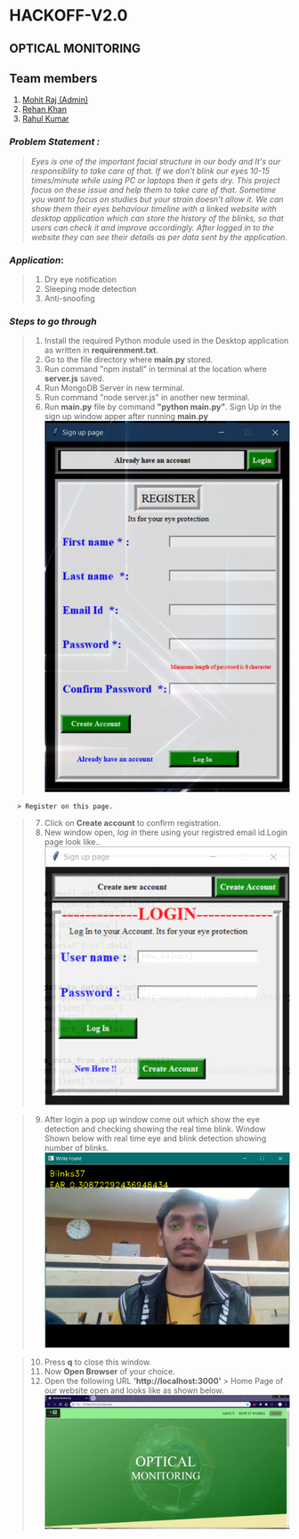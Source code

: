 # HACKOFF-V2.0

## **OPTICAL MONITORING**

## **Team members**
1. [Mohit Raj (Admin)](https://github.com/mohit355)
2. [Rehan Khan](https://github.com/rehank478)
3. [Rahul Kumar](https://github.com/rkrider)


### *Problem Statement :*

>*Eyes is one of the important facial structure in our body and It's our responsiblity to take care of that. If we don't blink our eyes 10-15 times/minute while using PC or laptops then it gets dry. This project focus on these issue and help them to take care of that. Sometime you want to focus on studies but your strain doesn't allow it. We can show them their eyes behaviour timeline with a linked website with desktop application which can store the history of the blinks, so that users can check it and improve accordingly. After logged in to the website they can see their details as per data sent by the application.*

### *Application*:
>1. Dry eye notification
>2. Sleeping mode detection
>3. Anti-snoofing

### *Steps to go through*
>1. Install the required Python module used in the Desktop application as written in **requirenment.txt**.
>2. Go to the file directory  where **main.py**  stored.
>3. Run command "npm install" in terminal at the location where **server.js** saved.
>4. Run MongoDB Server in new terminal.
>5. Run command "node server.js" in another new terminal.
>6. Run **main.py** file by command **"python main.py"**. Sign Up in the sign up window apper after running **main.py**
    ![signup page](https://github.com/mohit355/HACKOFF-V2.0/blob/master/public/img/signup.PNG)
    
      > Register on this page.
>7. Click on **Create account** to confirm registration.
>8. New window open, *log in* there using your registred email id.Login page look like..
    ![Login page](https://github.com/mohit355/HACKOFF-V2.0/blob/master/public/img/Capture.PNG)

>9. After login a pop up window come out which show the eye detection and checking showing the real time blink.
> Window Shown below with real time eye and blink detection showing number of blinks.
    ![eye detection](https://github.com/mohit355/HACKOFF-V2.0/blob/master/public/img/Captur.PNG)
    
>10. Press **q** to close this window.
>11. Now **Open Browser** of your choice.
>12. Open the following URL **'http://localhost:3000'**
      > Home Page of our website open  and looks like as shown below.
        ![home page](https://github.com/mohit355/HACKOFF-V2.0/blob/master/public/img/WhatsApp%20Image%202019-12-15%20at%209.36.05%20AM.jpeg)
       

